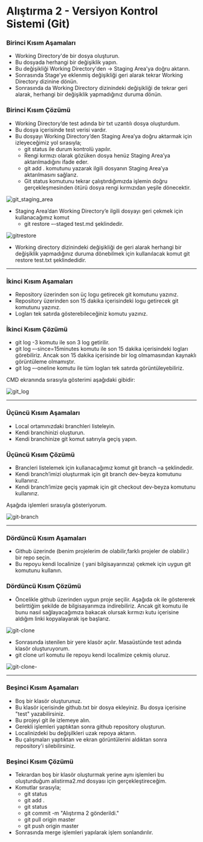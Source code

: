 # Alıştırma 2 - Versiyon Kontrol Sistemi (Git)

### Birinci Kısım Aşamaları

- Working Directory'de bir dosya oluşturun.
- Bu dosyada herhangi bir değişiklik yapın.
- Bu değişikliği Working Directory'den -> Staging Area'ya doğru aktarın.
- Sonrasında Stage'ye eklenmiş değişikliği geri alarak tekrar Working Directory dizinine dönün.
- Sonrasında da Working Directory dizinindeki değişikliği de tekrar geri alarak, herhangi bir değişiklik yapmadığınız duruma dönün.



### Birinci Kısım Çözümü

- Working Directory’de test adında bir txt uzantılı dosya oluşturdum.
- Bu dosya içerisinde test verisi vardır.
- Bu dosyayı Working Directory’den Staging Area’ya doğru aktarmak için izleyeceğimiz yol sırasıyla;
    * git status ile durum kontrolü yapılır.
    * Rengi kırmızı olarak gözüken dosya henüz Staging Area’ya aktarılmadığını ifade eder.
    * git add . komutunu yazarak ilgili dosyanın Staging Area’ya aktarılmasını sağlarız.
    * Git status komutunu tekrar çalıştırdığımızda işlemin doğru gerçekleşmesinden ötürü dosya rengi kırmızıdan yeşile dönecektir.

![git_staging_area](https://github.com/beyzakuru/dotnet-yuzuncuyil-egitimi-alistirmalar/assets/88837400/e66f0273-e5a6-4e63-9f0b-be7cb4c818ec)

- Staging Area’dan Working Directory’e ilgili dosyayı geri çekmek için kullanacağımız komut 
    * git restore –-staged test.md şeklindedir. 

![gitrestore](https://github.com/beyzakuru/dotnet-yuzuncuyil-egitimi-alistirmalar/assets/88837400/c5f35067-f692-4492-8d8f-7643ddf26f07)

- Working directory dizinindeki değişikliği de geri alarak herhangi bir değişiklik yapmadığınız duruma dönebilmek için kullanılacak komut git restore test.txt şeklindedidir.

---

### İkinci Kısım Aşamaları

- Repository üzerinden son üç logu getirecek git komutunu yazınız.
- Repository üzerinden son 15 dakika içerisindeki logu getirecek git komutunu yazınız.
- Logları tek satırda gösterebileceğiniz komutu yazınız.

### İkinci Kısım Çözümü

- git log -3 komutu ile son 3 log getirilir.
- git log –-since=15minutes komutu ile son 15 dakika içerisindeki logları görebiliriz. Ancak son 15 dakika içerisinde bir log olmamasından kaynaklı görüntüleme olmamıştır.
- git log –-oneline komutu ile tüm logları tek satırda görüntüleyebiliriz.   

CMD ekranında sırasıyla gösterimi aşağıdaki gibidir:

![git_log](https://github.com/beyzakuru/dotnet-yuzuncuyil-egitimi-alistirmalar/assets/88837400/a0b8ca21-a8f8-4bad-bf91-929858d47ce2)

---

### Üçüncü Kısım Aşamaları

- Local ortamınızdaki branchleri listeleyin.
- Kendi branchinizi oluşturun.
- Kendi branchinize git komut satırıyla geçiş yapın.

### Üçüncü Kısım Çözümü

- Brancleri listelemek için kullanacağımız komut git branch –a şeklindedir.
- Kendi branch’imizi oluşturmak için git branch dev-beyza komutunu kullanırız.
- Kendi branch’imize geçiş yapmak için git checkout dev-beyza komutunu kullanırız.

Aşağıda işlemleri sırasıyla gösteriyorum.

![git-branch](https://github.com/beyzakuru/dotnet-yuzuncuyil-egitimi-alistirmalar/assets/88837400/ff59947d-eb42-4d96-b30b-ee48906bafd9)

--- 

### Dördüncü Kısım Aşamaları

- Github üzerinde (benim projelerim de olabilir,farklı projeler de olabilir.) bir repo seçin.
- Bu repoyu kendi localinize ( yani bilgisayarınıza) çekmek için uygun git komutunu kullanın.


### Dördüncü Kısım Çözümü

- Öncelikle github üzerinden uygun proje seçilir. Aşağıda ok ile göstererek belirttiğim şekilde de bilgisayarımıza indirebiliriz. Ancak git komutu ile bunu nasıl sağlayacağımıza bakacak olursak kırmızı kutu içerisine aldığım linki kopyalayarak işe başlarız.

![git-clone](https://github.com/beyzakuru/dotnet-yuzuncuyil-egitimi-alistirmalar/assets/88837400/6c82c589-363f-4cbb-9d9a-0b6d7b74bf7d)

- Sonrasında istenilen bir yere klasör açılır. Masaüstünde test adında klasör oluşturuyorum.
- git clone url komutu ile repoyu kendi localimize çekmiş oluruz.

![git-clone-](https://github.com/beyzakuru/dotnet-yuzuncuyil-egitimi-alistirmalar/assets/88837400/1f07ca9c-377a-4366-8122-ae796cfa0bcf)

---

### Beşinci Kısım Aşamaları

- Boş bir klasör oluşturunuz.
- Bu klasör içerisinde github.txt bir dosya ekleyiniz. Bu dosya içerisine "test" yazabilirsiniz.
- Bu projeyi git ile izlemeye alın.
- Gerekli işlemleri yaptıktan sonra github repository oluşturun.
- Localinizdeki bu değişilkleri uzak repoya aktarın.
- Bu çalışmaları yaptıktan ve ekran görüntülerini aldıktan sonra repository'i silebilirsiniz.


### Beşinci Kısım Çözümü

- Tekrardan boş bir klasör oluşturmak yerine aynı işlemleri bu oluşturduğum alistirma2.md dosyası için gerçekleştireceğim.
- Komutlar sırasıyla;
    * git status
    * git add .
    * git status
    * git commit -m "Alıştırma 2 gönderildi."
    * git pull origin master
    * git push origin master
- Sonrasında merge işlemleri yapılarak işlem sonlandırılır.

